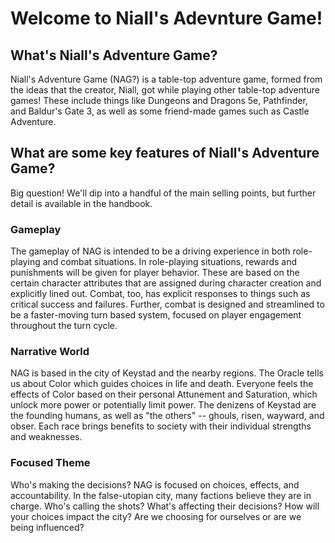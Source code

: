 # Welcome to Niall's Adevnture Game!

## What's Niall's Adventure Game?
Niall's Adventure Game (NAG?) is a table-top adventure game, formed from the ideas that the creator, Niall, got while playing other table-top adventure games! These include things like Dungeons and Dragons 5e, Pathfinder, and Baldur's Gate 3, as well as some friend-made games such as Castle Adventure. 

## What are some key features of Niall's Adventure Game?
Big question! We'll dip into a handful of the main selling points, but further detail is available in the handbook.

### Gameplay
The gameplay of NAG is intended to be a driving experience in both role-playing and combat situations. In role-playing situations, rewards and punishments will be given for player behavior. These are based on the certain character attributes that are assigned during character creation and explicitly lined out. Combat, too, has explicit responses to things such as critical success and failures. Further, combat is designed and streamlined to be a faster-moving turn based system, focused on player engagement throughout the turn cycle.

### Narrative World
NAG is based in the city of Keystad and the nearby regions. The Oracle tells us about Color which guides choices in life and death. Everyone feels the effects of Color based on their personal Attunement and Saturation, which unlock more power or potentially limit power. 
The denizens of Keystad are the founding humans, as well as "the others" -- ghouls, risen, wayward, and obser. Each race brings benefits to society with their individual strengths and weaknesses.

### Focused Theme
Who's making the decisions? NAG is focused on choices, effects, and accountability. In the false-utopian city, many factions believe they are in charge. Who's calling the shots? What's affecting their decisions? How will your choices impact the city? Are we choosing for ourselves or are we being influenced?
